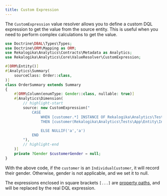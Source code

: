 ```yaml
---
title: Custom Expression
---
```


The `CustomExpression` value resolver allows you to define a custom DQL
expression to get the value from the source entity. This is useful when you need
to perform complex calculations to get the value.

```php
use Doctrine\DBAL\Types\Types;
use Doctrine\ORM\Mapping as ORM;
use Rekalogika\Analytics\Contracts\Metadata as Analytics;
use Rekalogika\Analytics\Core\ValueResolver\CustomExpression;

#[ORM\Entity()]
#[Analytics\Summary(
    sourceClass: Order::class,
)]
class OrderSummary extends Summary
{
    #[ORM\Column(enumType: Gender::class, nullable: true)]
    #[Analytics\Dimension(
        // highlight-start
        source: new CustomExpression("
            CASE
                WHEN [customer.*] INSTANCE OF Rekalogika\Analytics\Tests\App\Entity\IndividualCustomer
                THEN [customer(Rekalogika\Analytics\Tests\App\Entity\IndividualCustomer).gender]

                ELSE NULLIF('a','a')
            END
        "),
        // highlight-end
    )]
    private ?Gender $customerGender = null;
}
```

With the above code, if the `customer` is an `IndividualCustomer`, it will record
their gender. Otherwise, gender is not applicable, and we set it to null.

The expressions enclosed in square brackets `[...]` are [property
paths](./property-path), and will be replaced by the real DQL expression.